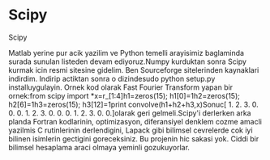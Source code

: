 # Scipy


Scipy



Matlab yerine pur acik yazilim ve Python temelli arayisimiz baglaminda surada sunulan listeden devam ediyoruz.Numpy kurduktan sonra Scipy kurmak icin resmi sitesine gidelim. Ben Sourceforge sitelerinden kaynaklari indirdim. Indirip actiktan sonra o dizindesudo python setup.py installuygulayin. Ornek kod olarak Fast Fourier Transform yapan bir ornek:from scipy import *x=r_[1:4]h1=zeros(15); h1[0]=1h2=zeros(15); h2[6]=1h3=zeros(15); h3[12]=1print convolve(h1+h2+h3,x)Sonuc[ 1.  2.  3.  0.  0.  0.  1.  2.  3.  0.  0.  0.  1.  2.  3.  0.  0.]olarak geri gelmeli.Scipy'i derlerken arka planda Fortran kodlarinin, optimizasyon, diferansiyel denklem cozme amacli yazilmis C rutinlerinin derlendigini, Lapack gibi bilimsel cevrelerde cok iyi bilinen isimlerin gectigini goreceksiniz. Bu projenin hic sakasi yok. Ciddi bir  bilimsel hesaplama araci olmaya yeminli gozukuyorlar.




